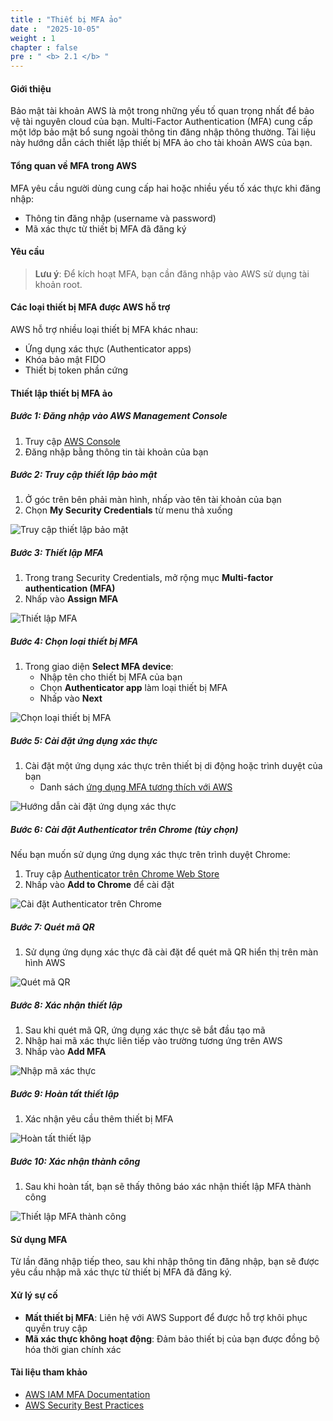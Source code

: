 ```yaml
---
title : "Thiết bị MFA ảo"
date :  "2025-10-05" 
weight : 1
chapter : false
pre : " <b> 2.1 </b> "
---
```


#### Giới thiệu

Bảo mật tài khoản AWS là một trong những yếu tố quan trọng nhất để bảo vệ tài nguyên cloud của bạn. Multi-Factor Authentication (MFA) cung cấp một lớp bảo mật bổ sung ngoài thông tin đăng nhập thông thường. Tài liệu này hướng dẫn cách thiết lập thiết bị MFA ảo cho tài khoản AWS của bạn.

#### Tổng quan về MFA trong AWS

MFA yêu cầu người dùng cung cấp hai hoặc nhiều yếu tố xác thực khi đăng nhập:
- Thông tin đăng nhập (username và password)
- Mã xác thực từ thiết bị MFA đã đăng ký

#### Yêu cầu

> **Lưu ý**: Để kích hoạt MFA, bạn cần đăng nhập vào AWS sử dụng tài khoản root.

#### Các loại thiết bị MFA được AWS hỗ trợ

AWS hỗ trợ nhiều loại thiết bị MFA khác nhau:
- Ứng dụng xác thực (Authenticator apps)
- Khóa bảo mật FIDO
- Thiết bị token phần cứng

#### Thiết lập thiết bị MFA ảo

##### Bước 1: Đăng nhập vào AWS Management Console

1. Truy cập [AWS Console](https://aws.amazon.com/console/)
2. Đăng nhập bằng thông tin tài khoản của bạn

##### Bước 2: Truy cập thiết lập bảo mật

1. Ở góc trên bên phải màn hình, nhấp vào tên tài khoản của bạn
2. Chọn **My Security Credentials** từ menu thả xuống

![Truy cập thiết lập bảo mật](/images/2/0001.png?featherlight=false&width=90pc)

##### Bước 3: Thiết lập MFA

1. Trong trang Security Credentials, mở rộng mục **Multi-factor authentication (MFA)**
2. Nhấp vào **Assign MFA**

![Thiết lập MFA](/images/2/0002.png?featherlight=false&width=90pc)

##### Bước 4: Chọn loại thiết bị MFA

1. Trong giao diện **Select MFA device**:
   - Nhập tên cho thiết bị MFA của bạn
   - Chọn **Authenticator app** làm loại thiết bị MFA
   - Nhấp vào **Next**

![Chọn loại thiết bị MFA](/images/2/0003.png?featherlight=false&width=90pc)

##### Bước 5: Cài đặt ứng dụng xác thực

1. Cài đặt một ứng dụng xác thực trên thiết bị di động hoặc trình duyệt của bạn
   - Danh sách [ứng dụng MFA tương thích với AWS](https://aws.amazon.com/iam/features/mfa/?audit=2019q1)

![Hướng dẫn cài đặt ứng dụng xác thực](/images/2/0004.png?featherlight=false&width=90pc)

##### Bước 6: Cài đặt Authenticator trên Chrome (tùy chọn)

Nếu bạn muốn sử dụng ứng dụng xác thực trên trình duyệt Chrome:

1. Truy cập [Authenticator trên Chrome Web Store](https://chrome.google.com/webstore/detail/authenticator/bhghoamapcdpbohphigoooaddinpkbai)
2. Nhấp vào **Add to Chrome** để cài đặt

![Cài đặt Authenticator trên Chrome](/images/2/0005.png?featherlight=false&width=90pc)

##### Bước 7: Quét mã QR

1. Sử dụng ứng dụng xác thực đã cài đặt để quét mã QR hiển thị trên màn hình AWS

![Quét mã QR](/images/2/0007.png?featherlight=false&width=90pc)

##### Bước 8: Xác nhận thiết lập

1. Sau khi quét mã QR, ứng dụng xác thực sẽ bắt đầu tạo mã
2. Nhập hai mã xác thực liên tiếp vào trường tương ứng trên AWS
3. Nhấp vào **Add MFA**

![Nhập mã xác thực](/images/2/0008.png?featherlight=false&width=90pc)

##### Bước 9: Hoàn tất thiết lập

1. Xác nhận yêu cầu thêm thiết bị MFA

![Hoàn tất thiết lập](/images/2/0009.png?featherlight=false&width=90pc)

##### Bước 10: Xác nhận thành công

1. Sau khi hoàn tất, bạn sẽ thấy thông báo xác nhận thiết lập MFA thành công

![Thiết lập MFA thành công](/images/2/00010.png?featherlight=false&width=90pc)

#### Sử dụng MFA

Từ lần đăng nhập tiếp theo, sau khi nhập thông tin đăng nhập, bạn sẽ được yêu cầu nhập mã xác thực từ thiết bị MFA đã đăng ký.

#### Xử lý sự cố

- **Mất thiết bị MFA**: Liên hệ với AWS Support để được hỗ trợ khôi phục quyền truy cập
- **Mã xác thực không hoạt động**: Đảm bảo thiết bị của bạn được đồng bộ hóa thời gian chính xác

#### Tài liệu tham khảo

- [AWS IAM MFA Documentation](https://docs.aws.amazon.com/IAM/latest/UserGuide/id_credentials_mfa.html)
- [AWS Security Best Practices](https://aws.amazon.com/architecture/security-identity-compliance/)